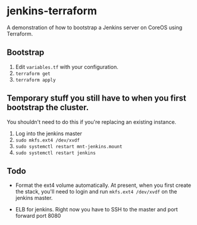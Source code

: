 jenkins-terraform
=================

A demonstration of how to bootstrap a Jenkins server on CoreOS using Terraform.

## Bootstrap

1. Edit `variables.tf` with your configuration.
1. `terraform get` 
1. `terraform apply`

## Temporary stuff you still have to when you first bootstrap the cluster.

You shouldn't need to do this if you're replacing an existing instance.

1. Log into the jenkins master 
  1. `sudo mkfs.ext4 /dev/xvdf`
  1. `sudo systemctl restart mnt-jenkins.mount`
  1. `sudo systemctl restart jenkins`

## Todo

* Format the ext4 volume automatically. At present, when you first create the
  stack, you'll need to login and run `mkfs.ext4 /dev/xvdf` on the jenkins
  master.

* ELB for jenkins. Right now you have to SSH to the master and port forward
  port 8080




